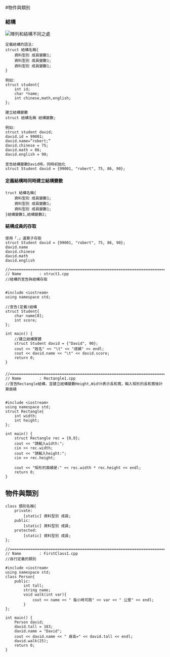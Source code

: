 #物件與類別
### 結構

![陣列和結構不同之處](pic/pic1.png)

```
定義結構的語法:
struct 結構名稱{
	資料型別 成員變數1;
	資料型別 成員變數1;
	資料型別 成員變數1;
}

例如:
struct student{
	int id;
	char *name;
	int chinese,math,english;
};
```

```
建立結構變數
struct 結構名稱 結構變數;

例如:
struct student david;
david.id = 99001;
david.name=”robert;”
david.chinese = 75;
david.math = 86;
david.english = 90;
```

```
宣告結構變數David時，同時初始化
struct Student david = {99001, "robert", 75, 86, 90};
```

#### 定義結構時同時建立結構變數
```
truct 結構名稱{
	資料型別 成員變數1;
	資料型別 成員變數1;
	資料型別 成員變數1;
}結構變數1,結構變數2;

```

#### 結構成員的存取
```
使用「.」運算子存取
struct Student david = {99001, "robert", 75, 86, 90};
david.name
david.chinese
david.math
david.english
```


	//============================================================================
	// Name        : struct1.cpp
	//結構的宣告與結構存取
	
	
	#include <iostream>
	using namespace std;
	
	//宣告(定義)結構
	struct Student{
		char name[8];
		int score;
	};
	
	int main() {
		//建立結構實體
		struct Student david = {"David", 90};
		cout << "姓名" << "\t" << "成績" << endl;
		cout << david.name << "\t" << david.score;
		return 0;
	}


### 

	//============================================================================
	// Name        : Rectangle1.cpp
	//宣告Rectangle結構，並建立結構變數Height,Width表示長和寬，輸入矩形的長和寬後計算面積
	
	
	#include <iostream>
	using namespace std;
	struct Rectangle{
		int width;
		int height;
	};
	
	int main() {
		struct Rectangle rec = {0,0};
		cout << "請輸入width:";
		cin >> rec.width;
		cout << "請輸入height:";
		cin >> rec.height;
	
		cout << "矩形的面績是:" << rec.width * rec.height << endl;
		return 0;
	}

## 物件與類別
```
class 類別名稱{
	private:
		[static] 資料型別 成員;
	public:
		[static] 資料型別 成員;
	protected:
		[static] 資料型別 成員;
};
```

	//============================================================================
	// Name        : FirstClass1.cpp
	//自行定義的類別
	
	#include <iostream>
	using namespace std;
	class Person{
		public:
			int tall;
			string name;
			void walk(int var){
				cout << name << " 每小時可跑" << var << " 公里" << endl;
			}
	};
	
	int main() {
		Person david;
		david.tall = 183;
		david.name = "David";
		cout << david.name << " 身高=" << david.tall << endl;
		david.walk(25);
		return 0;
	}

	
